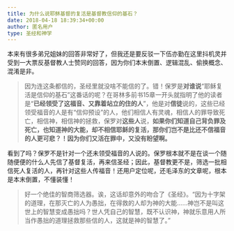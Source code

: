 ```yaml
---
title: 为什么说耶稣基督的复活是基督教信仰的基石？
date: 2018-04-18 18:39:34+00:00
author: 匿名用户
type: 圣经和神学
---
```

本来有很多弟兄姐妹的回答非常好了，但我还是要反驳一下伍亦勤在这里抖机灵并受到一大票反基督教人士赞同的回答，因为你们本末倒置、逻辑混乱、偷换概念、混淆是非。


> 因为连这条都信的，圣经里就没啥不能信的了。错！保罗是**对谁说**“耶稣复活是信仰的基石”这番话的呢？在哥林多前书15章一开头就指明了他的读者是“**已经领受了这福音、又靠着站立的住的人**”，他是对**信徒**说的，这些已经领受福音的人是有“信仰预设”的人，他们相信人有灵魂，相信人的罪导致死亡，相信神，相信神的拯救，保罗对**这些人**说，**如果你们知道自己背负罪及死亡，也知道神的大能，却不相信耶稣的复活，那你们岂不是比还不信福音的人更可悲？！因为你们又活在罪中，又没有盼望啊。**

看到了吗？保罗不是针对一个还未领受福音的人说的。保罗根本就不是在谈一个随随便便的什么人先信了基督复活，再来信圣经；因此，基督教更不是，筛选一批相信死人复活的人，再针对这些人传福音！还用户定位呢，还毛泽东的文章呢，根本是本末倒置，不懂装懂！


> 好一个绝佳的智商筛选器。诶，这话却意外的吻合了《圣经》。“因为十字架的道理，在那灭亡的人为愚拙，在得救的人却为神的大能……神岂不是叫这世上的智慧变成愚拙吗？世人凭自己的智慧，既不认识神，神就乐意用人所当作愚拙的道理拯救那些信的人，这就是神的智慧了。”


